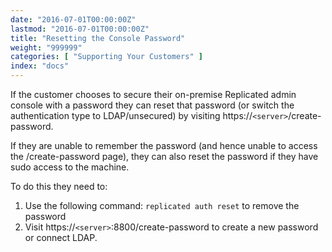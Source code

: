 ```yaml
---
date: "2016-07-01T00:00:00Z"
lastmod: "2016-07-01T00:00:00Z"
title: "Resetting the Console Password"
weight: "999999"
categories: [ "Supporting Your Customers" ]
index: "docs"
---
```


If the customer chooses to secure their on-premise Replicated admin console with a 
password they can reset that password (or switch the authentication type to 
LDAP/unsecured) by visiting https://`<server>`/create-password.

If they are unable to remember the password (and hence unable to access the 
/create-password page), they can also reset the password if they have sudo access 
to the machine.

To do this they need to:

1. Use the following command: `replicated auth reset` to remove the password
1. Visit https://`<server>`:8800/create-password to create a new password or connect LDAP.


